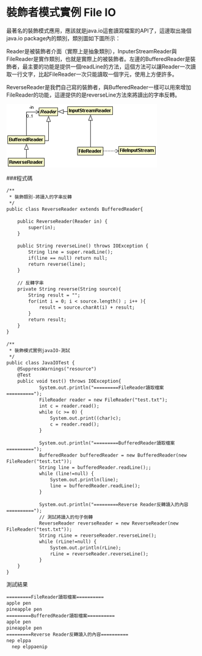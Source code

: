 # 裝飾者模式實例 File IO

最著名的裝飾模式應用，應該就是java.io這套讀寫檔案的API了，這邊取出幾個java.io package內的類別，類別圖如下圖所示：  
  
Reader是被裝飾者介面（實際上是抽象類別），InputerStreamReader與FileReader是實作類別，也就是實際上的被裝飾者。左邊的BufferedReader是裝飾者，最主要的功能是提供一個readLine的方法，這個方法可以讓Reader一次讀取一行文字，比起FileReader一次只能讀取一個字元，使用上方便許多。  
  
ReverseReader是我們自己寫的裝飾者，與BufferedReader一樣可以用來增加FileReader的功能，這邊提供的是reverseLine方法來將讀出的字串反轉。  
  

![File IO](image/fileIO.gif)  


###程式碼
```
/**
 * 裝飾類別-將讀入的字串反轉
 */
public class ReverseReader extends BufferedReader{

	public ReverseReader(Reader in) {
		super(in);
	}

	public String reverseLine() throws IOException {
		String line = super.readLine();
		if(line == null) return null;
		return reverse(line);
	}

	// 反轉字串
	private String reverse(String source){
		String result = "";
		for(int i = 0; i < source.length() ; i++ ){
			result = source.charAt(i) + result;
		}
		return result;
	}
}

/**
 * 裝飾模式實例javaIO-測試
 */
public class JavaIOTest {
	@SuppressWarnings("resource")
	@Test
	public void test() throws IOException{
			System.out.println("=========FileReader讀取檔案==========");
			FileReader reader = new FileReader("test.txt");
			int c = reader.read();
			while (c >= 0) {
	            System.out.print((char)c);
	            c = reader.read();
	        }	
			
			System.out.println("=========BufferedReader讀取檔案==========");
			BufferedReader bufferedReader = new BufferedReader(new FileReader("test.txt"));
			String line = bufferedReader.readLine();;
			while (line!=null) {
                System.out.println(line);
                line = bufferedReader.readLine();
            }	
			
			System.out.println("=========Reverse Reader反轉讀入的內容==========");
			// 測試將讀入的句子倒轉
			ReverseReader reverseReader = new ReverseReader(new FileReader("test.txt"));
			String rLine = reverseReader.reverseLine();
			while (rLine!=null) {
                System.out.println(rLine);
                rLine = reverseReader.reverseLine();
            }		
	}
}
```
  
測試結果    
```
=========FileReader讀取檔案==========
apple pen
pineapple pen  
=========BufferedReader讀取檔案==========
apple pen
pineapple pen  
=========Reverse Reader反轉讀入的內容==========
nep elppa
  nep elppaenip
```
